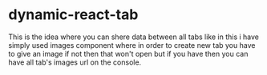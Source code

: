 # dynamic-react-tab
This is the idea where you can shere data between all tabs like in this i have simply used images component where in order to create new tab you have to give an image if not then that won't open but if you have then you can have all tab's images url on the console.
